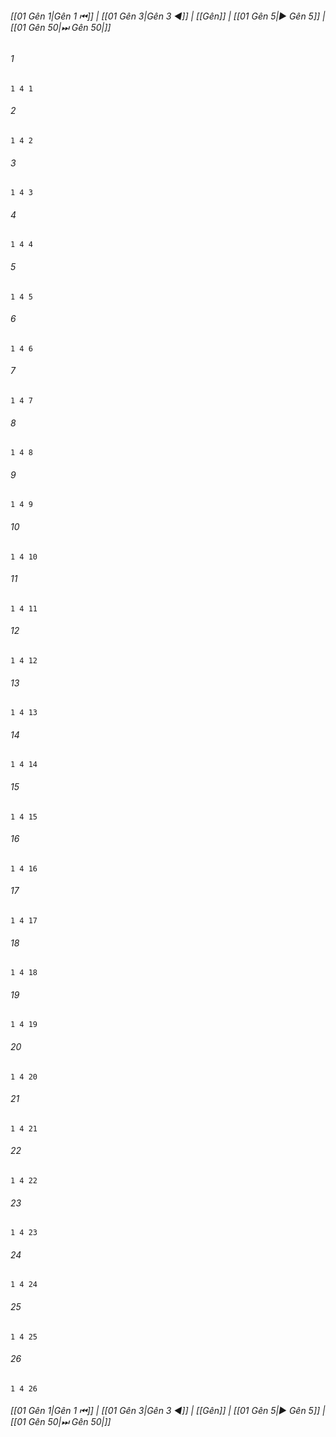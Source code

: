 
###### [[01 Gên 1|Gên 1 ⏮]] | [[01 Gên 3|Gên 3 ◀]] | [[Gên]] | [[01 Gên 5|▶ Gên 5]] | [[01 Gên 50|⏭ Gên 50|]]

###### 1
``` verse
1 4 1 
```
###### 2
``` verse
1 4 2 
```
###### 3
``` verse
1 4 3 
```
###### 4
``` verse
1 4 4 
```
###### 5
``` verse
1 4 5 
```
###### 6
``` verse
1 4 6 
```
###### 7
``` verse
1 4 7 
```
###### 8
``` verse
1 4 8 
```
###### 9
``` verse
1 4 9 
```
###### 10
``` verse
1 4 10 
```
###### 11
``` verse
1 4 11 
```
###### 12
``` verse
1 4 12 
```
###### 13
``` verse
1 4 13 
```
###### 14
``` verse
1 4 14 
```
###### 15
``` verse
1 4 15 
```
###### 16
``` verse
1 4 16 
```
###### 17
``` verse
1 4 17 
```
###### 18
``` verse
1 4 18 
```
###### 19
``` verse
1 4 19 
```
###### 20
``` verse
1 4 20 
```
###### 21
``` verse
1 4 21 
```
###### 22
``` verse
1 4 22 
```
###### 23
``` verse
1 4 23 
```
###### 24
``` verse
1 4 24 
```
###### 25
``` verse
1 4 25 
```
###### 26
``` verse
1 4 26 
```

###### [[01 Gên 1|Gên 1 ⏮]] | [[01 Gên 3|Gên 3 ◀]] | [[Gên]] | [[01 Gên 5|▶ Gên 5]] | [[01 Gên 50|⏭ Gên 50|]]

